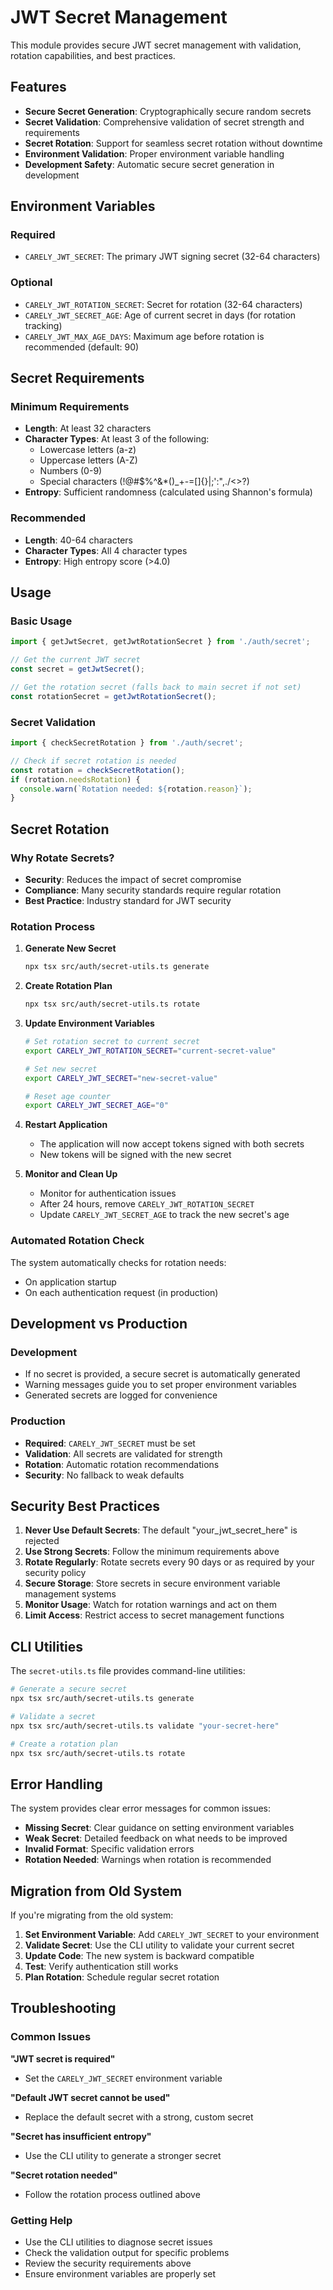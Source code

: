 # JWT Secret Management

This module provides secure JWT secret management with validation, rotation capabilities, and best practices.

## Features

- **Secure Secret Generation**: Cryptographically secure random secrets
- **Secret Validation**: Comprehensive validation of secret strength and requirements
- **Secret Rotation**: Support for seamless secret rotation without downtime
- **Environment Validation**: Proper environment variable handling
- **Development Safety**: Automatic secure secret generation in development

## Environment Variables

### Required
- `CARELY_JWT_SECRET`: The primary JWT signing secret (32-64 characters)

### Optional
- `CARELY_JWT_ROTATION_SECRET`: Secret for rotation (32-64 characters)
- `CARELY_JWT_SECRET_AGE`: Age of current secret in days (for rotation tracking)
- `CARELY_JWT_MAX_AGE_DAYS`: Maximum age before rotation is recommended (default: 90)

## Secret Requirements

### Minimum Requirements
- **Length**: At least 32 characters
- **Character Types**: At least 3 of the following:
  - Lowercase letters (a-z)
  - Uppercase letters (A-Z)
  - Numbers (0-9)
  - Special characters (!@#$%^&*()_+-=[]{}|;':",./<>?)
- **Entropy**: Sufficient randomness (calculated using Shannon's formula)

### Recommended
- **Length**: 40-64 characters
- **Character Types**: All 4 character types
- **Entropy**: High entropy score (>4.0)

## Usage

### Basic Usage
```typescript
import { getJwtSecret, getJwtRotationSecret } from './auth/secret';

// Get the current JWT secret
const secret = getJwtSecret();

// Get the rotation secret (falls back to main secret if not set)
const rotationSecret = getJwtRotationSecret();
```

### Secret Validation
```typescript
import { checkSecretRotation } from './auth/secret';

// Check if secret rotation is needed
const rotation = checkSecretRotation();
if (rotation.needsRotation) {
  console.warn(`Rotation needed: ${rotation.reason}`);
}
```

## Secret Rotation

### Why Rotate Secrets?
- **Security**: Reduces the impact of secret compromise
- **Compliance**: Many security standards require regular rotation
- **Best Practice**: Industry standard for JWT security

### Rotation Process

1. **Generate New Secret**
   ```bash
   npx tsx src/auth/secret-utils.ts generate
   ```

2. **Create Rotation Plan**
   ```bash
   npx tsx src/auth/secret-utils.ts rotate
   ```

3. **Update Environment Variables**
   ```bash
   # Set rotation secret to current secret
   export CARELY_JWT_ROTATION_SECRET="current-secret-value"
   
   # Set new secret
   export CARELY_JWT_SECRET="new-secret-value"
   
   # Reset age counter
   export CARELY_JWT_SECRET_AGE="0"
   ```

4. **Restart Application**
   - The application will now accept tokens signed with both secrets
   - New tokens will be signed with the new secret

5. **Monitor and Clean Up**
   - Monitor for authentication issues
   - After 24 hours, remove `CARELY_JWT_ROTATION_SECRET`
   - Update `CARELY_JWT_SECRET_AGE` to track the new secret's age

### Automated Rotation Check
The system automatically checks for rotation needs:
- On application startup
- On each authentication request (in production)

## Development vs Production

### Development
- If no secret is provided, a secure secret is automatically generated
- Warning messages guide you to set proper environment variables
- Generated secrets are logged for convenience

### Production
- **Required**: `CARELY_JWT_SECRET` must be set
- **Validation**: All secrets are validated for strength
- **Rotation**: Automatic rotation recommendations
- **Security**: No fallback to weak defaults

## Security Best Practices

1. **Never Use Default Secrets**: The default "your_jwt_secret_here" is rejected
2. **Use Strong Secrets**: Follow the minimum requirements above
3. **Rotate Regularly**: Rotate secrets every 90 days or as required by your security policy
4. **Secure Storage**: Store secrets in secure environment variable management systems
5. **Monitor Usage**: Watch for rotation warnings and act on them
6. **Limit Access**: Restrict access to secret management functions

## CLI Utilities

The `secret-utils.ts` file provides command-line utilities:

```bash
# Generate a secure secret
npx tsx src/auth/secret-utils.ts generate

# Validate a secret
npx tsx src/auth/secret-utils.ts validate "your-secret-here"

# Create a rotation plan
npx tsx src/auth/secret-utils.ts rotate
```

## Error Handling

The system provides clear error messages for common issues:

- **Missing Secret**: Clear guidance on setting environment variables
- **Weak Secret**: Detailed feedback on what needs to be improved
- **Invalid Format**: Specific validation errors
- **Rotation Needed**: Warnings when rotation is recommended

## Migration from Old System

If you're migrating from the old system:

1. **Set Environment Variable**: Add `CARELY_JWT_SECRET` to your environment
2. **Validate Secret**: Use the CLI utility to validate your current secret
3. **Update Code**: The new system is backward compatible
4. **Test**: Verify authentication still works
5. **Plan Rotation**: Schedule regular secret rotation

## Troubleshooting

### Common Issues

**"JWT secret is required"**
- Set the `CARELY_JWT_SECRET` environment variable

**"Default JWT secret cannot be used"**
- Replace the default secret with a strong, custom secret

**"Secret has insufficient entropy"**
- Use the CLI utility to generate a stronger secret

**"Secret rotation needed"**
- Follow the rotation process outlined above

### Getting Help

- Use the CLI utilities to diagnose secret issues
- Check the validation output for specific problems
- Review the security requirements above
- Ensure environment variables are properly set 